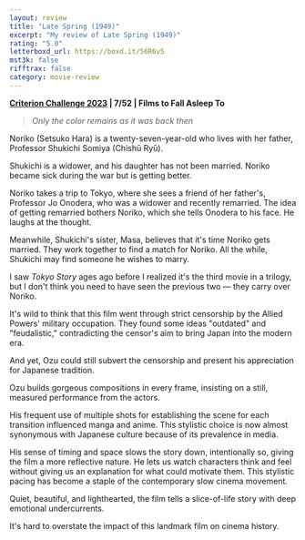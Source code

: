 ```yaml
---
layout: review
title: "Late Spring (1949)"
excerpt: "My review of Late Spring (1949)"
rating: "5.0"
letterboxd_url: https://boxd.it/56R6v5
mst3k: false
rifftrax: false
category: movie-review
---
```


<b><a href="https://boxd.it/pXW6q/detail">Criterion Challenge 2023</a> | 7/52 | Films to Fall Asleep To</b>

<blockquote><i>Only the color remains as it was back then</i></blockquote>

Noriko (Setsuko Hara) is a twenty-seven-year-old who lives with her father, Professor Shukichi Somiya (Chishū Ryū).

Shukichi is a widower, and his daughter has not been married. Noriko became sick during the war but is getting better.

Noriko takes a trip to Tokyo, where she sees a friend of her father's, Professor Jo Onodera, who was a widower and recently remarried. The idea of getting remarried bothers Noriko, which she tells Onodera to his face. He laughs at the thought.

Meanwhile, Shukichi's sister, Masa, believes that it's time Noriko gets married. They work together to find a match for Noriko. All the while, Shukichi may find someone he wishes to marry.

I saw <i>Tokyo Story</i> ages ago before I realized it's the third movie in a trilogy, but I don't think you need to have seen the previous two — they carry over Noriko.

It's wild to think that this film went through strict censorship by the Allied Powers' military occupation. They found some ideas "outdated" and "feudalistic," contradicting the censor's aim to bring Japan into the modern era.

And yet, Ozu could still subvert the censorship and present his appreciation for Japanese tradition.

Ozu builds gorgeous compositions in every frame, insisting on a still, measured performance from the actors.

His frequent use of multiple shots for establishing the scene for each transition influenced manga and anime. This stylistic choice is now almost synonymous with Japanese culture because of its prevalence in media.

His sense of timing and space slows the story down, intentionally so, giving the film a more reflective nature. He lets us watch characters think and feel without giving us an explanation for what could motivate them. This stylistic pacing has become a staple of the contemporary slow cinema movement.

Quiet, beautiful, and lighthearted, the film tells a slice-of-life story with deep emotional undercurrents.

It's hard to overstate the impact of this landmark film on cinema history.
